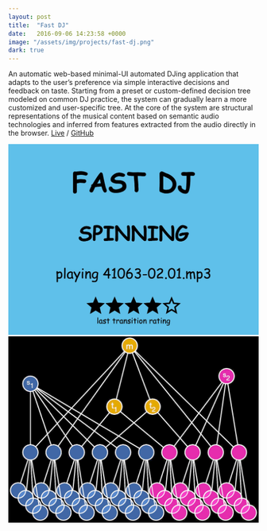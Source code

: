```yaml
---
layout: post
title:  "Fast DJ"
date:   2016-09-06 14:23:58 +0000
image: "/assets/img/projects/fast-dj.png"
dark: true
---
```


An automatic web-based minimal-UI automated DJing application that adapts to the user’s preference via simple interactive decisions and feedback on taste. Starting from a preset or custom-defined decision tree modeled on common DJ practice, the system can gradually learn a more customized and user-specific tree. At the core of the system are structural representations of the musical content based on semantic audio technologies and inferred from features extracted from the audio directly in the browser.
<a href="https://dynamic-music.github.io/fast-dj" target="blank">Live</a>
/
<a href="https://github.com/dynamic-music/fast-dj" target="blank">GitHub</a>

<img src="/assets/img/projects/fast-dj.png"/>

<img src="/assets/img/projects/dj.jpg"/>

